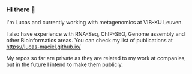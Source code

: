 ### Hi there 👋

I'm Lucas and currently working with metagenomics at VIB-KU Leuven. 

I also have experience with RNA-Seq, ChIP-SEQ, Genome assembly and other Bioinformatics areas. You can check my list of publications at https://lucas-maciel.github.io/

My repos so far are private as they are related to my work at companies, but in the future I intend to make them publicly.
<!--
**Lucas-Maciel/Lucas-Maciel** is a ✨ _special_ ✨ repository because its `README.md` (this file) appears on your GitHub profile.

Here are some ideas to get you started:

- 🔭 I’m currently working on ...
- 🌱 I’m currently learning ...
- 👯 I’m looking to collaborate on ...
- 🤔 I’m looking for help with ...
- 💬 Ask me about ...
- 📫 How to reach me: ...
- 😄 Pronouns: ...
- ⚡ Fun fact: ...
-->
